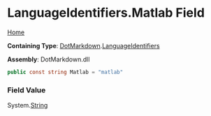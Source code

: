 <a name="_top"></a>

# LanguageIdentifiers\.Matlab Field

[Home](../../../README.md#_top)

**Containing Type**: [DotMarkdown](../../README.md#_top)\.[LanguageIdentifiers](../README.md#_top)

**Assembly**: DotMarkdown\.dll

```csharp
public const string Matlab = "matlab"
```

### Field Value

System\.[String](https://docs.microsoft.com/en-us/dotnet/api/system.string)